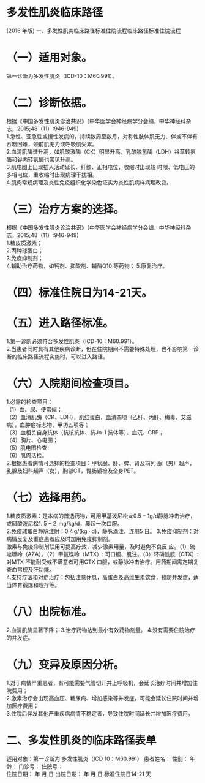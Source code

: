 # 多发性肌炎临床路径  
(2016 年版) 一、多发性肌炎临床路径标准住院流程临床路径标准住院流程  
# （一）适用对象。  
第一诊断为多发性肌炎（ICD-10：M60.991）。  
# （二）诊断依据。  
根据《中国多发性肌炎诊治共识》（中华医学会神经病学分会编，中华神经科杂志，2015;48（11）:946-949)  
1.急性、亚急性或慢性发病的，持续数周至数月，对称性肢体肌无力、伴或不伴有吞咽困难，颈前肌无力或呼吸肌受累。  
2.血清肌酶谱升高，如肌酸激酶（CK）明显升高，乳酸脱氢酶（LDH）谷草转氨酶和谷丙转氨酶也常见升高。  
3.肌电图上出现插入活动延长、纤颤、正相电位，收缩时出现短 时限、低电压的多相电位，重收缩时出现病理干扰相。  
4.肌肉常规病理及炎性免疫组织化学染色证实为炎性肌病样病理改变。  
# （三）治疗方案的选择。  
根据《中国多发性肌炎诊治共识》（中华医学会神经病学分会编，中华神经科杂志，2015;48（11）:946-949)  
1.糖皮质激素；  
2.丙种球蛋白；  
3.免疫抑制剂；  
4.辅助治疗药物，如钙剂、抑酸剂、辅酶Q10 等药物； 5.康复治疗。  
# （四）标准住院日为14-21天。  
# （五）进入路径标准。  
1.第一诊断必须符合多发性肌炎（ICD-10：M60.991）。  
2.当患者同时具有其他疾病诊断，但在住院期间不需要特殊处理，也不影响第一诊断的临床路径流程实施时，可以进入路径。  
# （六）入院期间检查项目。  
1.必需的检查项目：  
（1）血、尿、便常规；  
（2）血清肌酶（CK、LDH），肌红蛋白，血清四项（乙肝、丙肝、梅毒、艾滋病），血肿瘤标志物，甲功五项等；  
（3）血相关自身抗体（抗核抗体、抗Jo-1 抗体等）、血沉、CRP；  
（4）胸片、心电图；  
（5）肌电图检查  
（6）肌肉活检。  
2.根据患者病情可选择的检查项目：甲状腺、肝、脾、肾及前列 腺（男）超声，乳腺及妇科超声（女），胸部CT，胃肠镜检及全身PET。  
# （七）选择用药。  
1.糖皮质激素：是本病的首选药物，可用甲基泼尼松龙$0.5{-}1\mathrm{g/d}$静脉冲击治疗，或醋酸泼尼松$1.\;5{-}2\;\,\mathrm{mg/kg/d}$，晨起一次口服。  
2.免疫球蛋白静脉注射：$0.4\, \mathrm{g/(kg\cdot d)}$，静脉滴注，连用5 日。 3.免疫抑制剂：对病情反复及重症患者应及时加用免疫抑制剂。  
激素与免疫抑制剂联用可提高疗效，减少激素用量，及时避免不良反 应。（1）硫唑嘌呤（AZA）。（2）甲氨蝶呤（MTX）: 可口服、肌注。（3）环磷酰胺（CTX）:对MTX 不能耐受或不满意者可用CTX 口服，或静脉冲击治疗。用药期间需定期复查血常规及肝功能。  
4.支持疗法和对症治疗：包括注意休息，高蛋白及高维生素饮食，预防并发症，适当体育锻炼和理疗等。  
# （八）出院标准。  
2.血清肌酶显著下降； 3.治疗药物达到最小有效药物剂量。 4.没有需要住院治疗的并发症。  
# （九）变异及原因分析。  
1.对于病情严重患者，有可能需要气管切开并上呼吸机，会延长治疗时间并增加住院费用；  
2.激素治疗会出现高血压、糖尿病、增加感染等并发症，可能会延长住院时间并增加医疗费用；  
3.住院后伴发其他严重疾病病情不稳定者，导致住院时间延长并增加医疗费用。  
# 二、多发性肌炎的临床路径表单  
适用对象：第一诊断为 多发性肌炎（ICD 10：M60.991） 患者姓名：          性别：     年龄：     门诊号：        住院号：  
住院日期：   年   月   日   出院日期：    年    月    日     标准住院日14-21 天  
